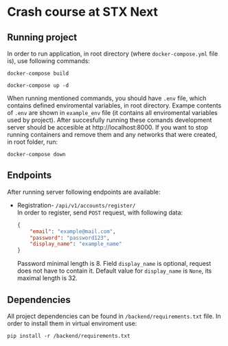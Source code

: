 # Crash course at STX Next
## Running project

In order to run application, in root directory (where `docker-compose.yml` file is), use following commands:

```
docker-compose build
```

```
docker-compose up -d
```
When running mentioned commands, you should have `.env` file, which contains defined enviromental variables, in root directory. Exampe contents of `.env` are shown in `example_env` file (it contains all enviromental variables used by project).  After succesfully running these comands development server should be accesible at http://localhost:8000. If you want to stop running containers and remove them and any networks that were created, in root folder, run:

```
docker-compose down
```

## Endpoints

After running server following endpoints are available:
* Registration- `/api/v1/accounts/register/`  
    In order to register, send `POST` request, with following data:
    ```json
    {
        "email": "example@mail.com",
        "password": "password123",
        "display_name": "example_name"
    }
    ```
    Password minimal length is 8. Field `display_name` is optional, request does not have to contain it. Default value for `display_name` is `None`, its maximal length is 32.
## Dependencies

All project dependencies can be found in `/backend/requirements.txt` file. In order to install them in virtual enviroment use:
```
pip install -r /backend/requirements.txt
```